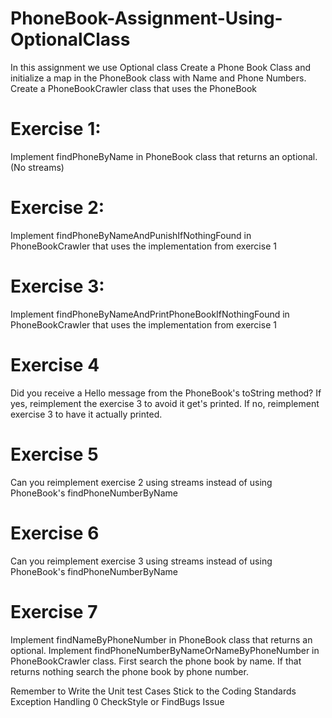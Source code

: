# PhoneBook-Assignment-Using-OptionalClass
In this assignment we use Optional class
Create a Phone Book Class and initialize a map in the PhoneBook class with Name and Phone Numbers.
Create a PhoneBookCrawler class that uses the PhoneBook

# Exercise 1:
Implement findPhoneByName in PhoneBook class that returns an optional. (No streams)

# Exercise 2:
Implement findPhoneByNameAndPunishIfNothingFound in PhoneBookCrawler that uses the implementation from exercise 1

# Exercise 3:
Implement findPhoneByNameAndPrintPhoneBookIfNothingFound in PhoneBookCrawler that uses the implementation from exercise 1

# Exercise 4
Did you receive a Hello message from the PhoneBook's toString method? If yes, reimplement the exercise 3 to avoid it get's printed. If no, reimplement exercise 3 to have it actually printed.

# Exercise 5
Can you reimplement exercise 2 using streams instead of using PhoneBook's findPhoneNumberByName

# Exercise 6
Can you reimplement exercise 3 using streams instead of using PhoneBook's findPhoneNumberByName

# Exercise 7
Implement findNameByPhoneNumber in PhoneBook class that returns an optional. Implement findPhoneNumberByNameOrNameByPhoneNumber in PhoneBookCrawler class. First search the phone book by name. If that returns nothing search the phone book by phone number.


Remember to Write the Unit test Cases
Stick to the Coding Standards
Exception Handling
0 CheckStyle or FindBugs Issue
